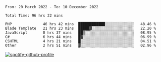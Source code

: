 <!--START_SECTION:waka-->

```text
From: 20 March 2022 - To: 10 December 2022

Total Time: 96 hrs 22 mins

PHP              46 hrs 42 mins  ████████████░░░░░░░░░░░░░   48.46 %
Blade Template   21 hrs 23 mins  █████▓░░░░░░░░░░░░░░░░░░░   22.20 %
JavaScript       8 hrs 37 mins   ██▒░░░░░░░░░░░░░░░░░░░░░░   08.95 %
C#               6 hrs 44 mins   █▓░░░░░░░░░░░░░░░░░░░░░░░   06.99 %
CSHTML           4 hrs 21 mins   █░░░░░░░░░░░░░░░░░░░░░░░░   04.51 %
Other            2 hrs 51 mins   ▓░░░░░░░░░░░░░░░░░░░░░░░░   02.96 %
```

<!--END_SECTION:waka-->
[![spotify-github-profile](https://spotify-github-profile.vercel.app/api/view?uid=c00zprrvy9xiloa9qnco3hmng&cover_image=true&theme=novatorem&show_offline=false&background_color=121212&bar_color=53b14f&bar_color_cover=false)](https://spotify-github-profile.vercel.app/api/view?uid=c00zprrvy9xiloa9qnco3hmng&redirect=true)
